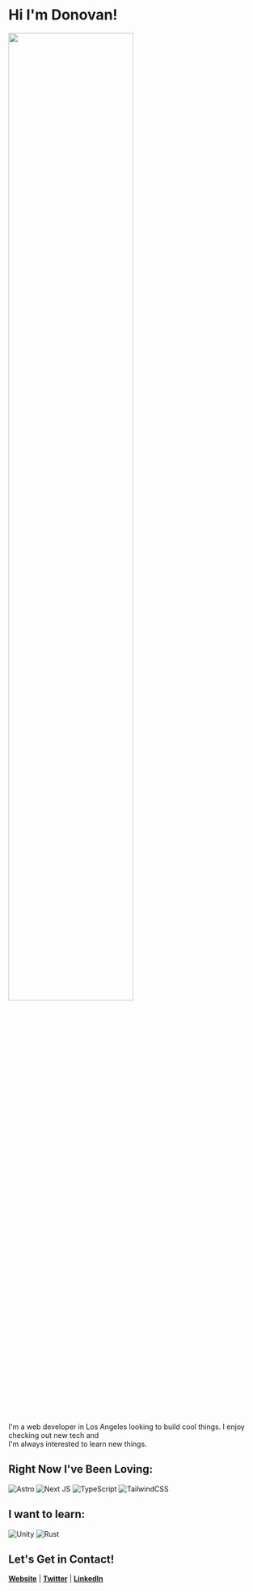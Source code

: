 # Hi I'm Donovan!

<img src="https://i.redd.it/5192irqb8p851.png" width="70%" height="auto" />

I'm a web developer in Los Angeles looking to build cool things. I enjoy checking out new tech
and <br> I'm always interested to learn new things.

## Right Now I've Been Loving:
  ![Astro](https://img.shields.io/badge/Astro-0C1222?style=for-the-badge&logo=astro&logoColor=FDFDFE)
  ![Next JS](https://img.shields.io/badge/Next-black?style=for-the-badge&logo=next.js&logoColor=white)
  ![TypeScript](https://img.shields.io/badge/typescript-%23007ACC.svg?style=for-the-badge&logo=typescript&logoColor=white)
  ![TailwindCSS](https://img.shields.io/badge/tailwindcss-%2338B2AC.svg?style=for-the-badge&logo=tailwind-css&logoColor=white)

## I want to learn:
![Unity](https://img.shields.io/badge/unity-%23000000.svg?style=for-the-badge&logo=unity&logoColor=white)
![Rust](https://img.shields.io/badge/rust-%23000000.svg?style=for-the-badge&logo=rust&logoColor=white)

## Let's Get in Contact!
<p>
  <strong><a href="https://donovangomez.com/" >Website</a></strong> |
  <strong><a href="https://twitter.com/hellodonovan_">Twitter</a></strong> |
  <strong><a href="https://www.linkedin.com/in/donovan-gomez/">LinkedIn</a></strong> 
</p>
  

